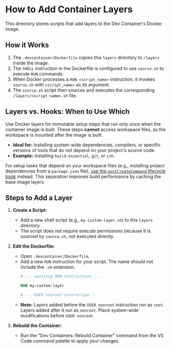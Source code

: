 # How to Add Container Layers

This directory stores scripts that add layers to the Dev Container's Docker image.

## How it Works

1.  The `.devcontainer/Dockerfile` copies this `layers` directory to `/layers` inside the image.
2.  The `SHELL` instruction in the Dockerfile is configured to use `source.sh` to execute `RUN` commands.
3.  When Docker processes a `RUN <script_name>` instruction, it invokes `source.sh` with `<script_name>` as its argument.
4.  The `source.sh` script then sources and executes the corresponding `/layers/<script_name>.sh` file.

## Layers vs. Hooks: When to Use Which

Use Docker layers for immutable setup steps that run only once when the container image is built. These steps **cannot** access workspace files, as the workspace is mounted after the image is built.

- **Ideal for:** Installing system-wide dependencies, compilers, or specific versions of tools that do not depend on your project's source code.
- **Example:** Installing `build-essential`, `git`, or `zsh`.

For setup tasks that depend on your workspace files (e.g., installing project dependencies from a `package.json` file), [use the `postCreateCommand` lifecycle hook](../hooks/README.md) instead. This separation improves build performance by caching the base image layers.

## Steps to Add a Layer

1.  **Create a Script:**
    *   Add a new shell script (e.g., `my-custom-layer.sh`) to this `layers` directory.
    *   The script does not require execute permissions because it is sourced by `source.sh`, not executed directly.

2.  **Edit the Dockerfile:**
    *   Open `.devcontainer/Dockerfile`.
    *   Add a new `RUN` instruction for your script. The name should not include the `.sh` extension.
        ```dockerfile
        # ... existing RUN instructions ...

        RUN my-custom-layer

        # ... USER nonroot instruction ...
        ```
    *   **Note:** Layers added before the `USER nonroot` instruction run as `root`. Layers added after it run as `nonroot`. Place system-wide modifications before `USER nonroot`.

3.  **Rebuild the Container:**
    *   Run the "Dev Containers: Rebuild Container" command from the VS Code command palette to apply your changes.

